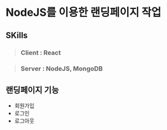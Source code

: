 # NodeJS를 이용한 랜딩페이지 작업

## SKills
> ### Client : React

> ### Server : NodeJS, MongoDB

## 랜딩페이지 기능
- 회원가입
- 로그인
- 로그아웃
